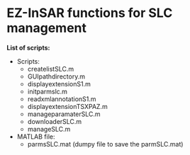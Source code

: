# EZ-InSAR functions for SLC management

**List of scripts:**
- Scripts:
  - createlistSLC.m		  
  - GUIpathdirectory.m	
  - displayextensionS1.m	  
  - initparmslc.m		
  - readxmlannotationS1.m
  - displayextensionTSXPAZ.m  
  - manageparamaterSLC.m
  - downloaderSLC.m		  
  - manageSLC.m	
- MATLAB file:
  - parmsSLC.mat (dumpy file to save the parmSLC.mat)

